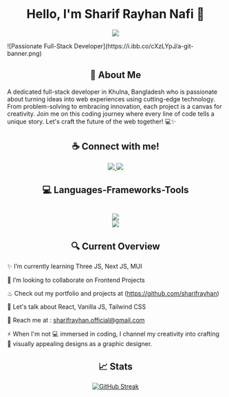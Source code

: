 <h1 align="center">Hello, I'm Sharif Rayhan Nafi 👋</h1>
<p align="center">
  <a><img src="https://readme-typing-svg.herokuapp.com?lines=React+Developer;Full+Stack+Developer;MERN+Stack+Developer;Frontend+Specialist;&center=true&width=500&height=50"></a>
</p>
![Passionate Full-Stack Developer](https://i.ibb.co/cXzLYpJ/a-git-banner.png)

<h2 align="center">💫 About Me</h2>
A dedicated full-stack developer in Khulna, Bangladesh who is passionate about turning ideas into web experiences using cutting-edge technology. From problem-solving to embracing innovation, each project is a canvas for creativity. Join me on this coding journey where every line of code tells a unique story. Let's craft the future of the web together! 💻✨


<h2 align="center">☕ Connect with me!</h2>
<div align="center">
<a href="https://instagram.com/sharifrayhannafi">
<img src="https://skillicons.dev/icons?i=instagram" />
</a>
<a href="https://linkedin.com/in/sharifrayhannafi">
<img src="https://skillicons.dev/icons?i=linkedin" />
</a>
</div>


<h2 align="center">💻 Languages-Frameworks-Tools </h2>
<br/>
<div align="center">
<a href="https://skillicons.dev">
<img src="https://skillicons.dev/icons?i=react,html,css,nodejs,javascript,tailwind,express,firebase,mongodb" /><br> <img src="https://skillicons.dev/icons?i=git,github,vscode,figma,vercel,netlify,illustrator,aftereffects" />
</a>
</div>


<h2 align="center">🔍 Current Overview</h2>

✨ I’m currently learning Three JS, Next JS, MUI

👯 I’m looking to collaborate on Frontend Projects

♨ Check out my portfolio and projects at (https://github.com/sharifrayhan)

💬 Let's talk about React, Vanilla JS, Tailwind CSS

📧 Reach me at : sharifrayhan.official@gmail.com

⚡ When I'm not 💻 immersed in coding, I channel my creativity into crafting 🎨 visually appealing designs as a graphic designer.


<h2 align="center">📈 Stats </h2>
<div align="center">
<a href="https://git.io/streak-stats"><img src="https://github-readme-streak-stats.herokuapp.com?user=sharifrayhan&theme=tokyonight&hide_border=true&hide_longest_streak=true" alt="GitHub Streak" /></a>
</div>

  

